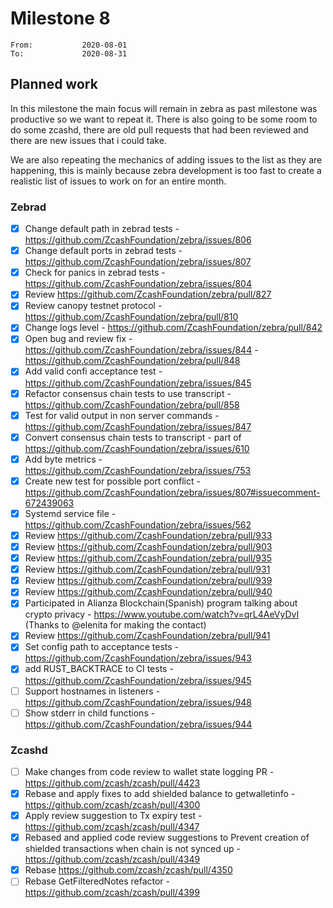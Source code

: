 # Milestone 8

```
From:           2020-08-01
To:             2020-08-31
```

## Planned work

In this milestone the main focus will remain in zebra as past milestone was productive so we want to repeat it. There is also going to be some room to do some zcashd, there are old pull requests that had been reviewed and there are new issues that i could take.

We are also repeating the mechanics of adding issues to the list as they are happening, this is mainly because zebra development is too fast to create a realistic list of issues to work on for an entire month.

### Zebrad

- [x] Change default path in zebrad tests - https://github.com/ZcashFoundation/zebra/issues/806 
- [x] Change default ports in zebrad tests - https://github.com/ZcashFoundation/zebra/issues/807
- [x] Check for panics in zebrad tests - https://github.com/ZcashFoundation/zebra/issues/804
- [x] Review https://github.com/ZcashFoundation/zebra/pull/827
- [x] Review canopy testnet protocol - https://github.com/ZcashFoundation/zebra/pull/810
- [x] Change logs level - https://github.com/ZcashFoundation/zebra/pull/842
- [x] Open bug and review fix - https://github.com/ZcashFoundation/zebra/issues/844 - https://github.com/ZcashFoundation/zebra/pull/848
- [x] Add valid confi acceptance test - https://github.com/ZcashFoundation/zebra/issues/845
- [x] Refactor consensus chain tests to use transcript - https://github.com/ZcashFoundation/zebra/pull/858
- [x] Test for valid output in non server commands - https://github.com/ZcashFoundation/zebra/issues/847
- [x] Convert consensus chain tests to transcript - part of https://github.com/ZcashFoundation/zebra/issues/610
- [x] Add byte metrics - https://github.com/ZcashFoundation/zebra/issues/753
- [x] Create new test for possible port conflict - https://github.com/ZcashFoundation/zebra/issues/807#issuecomment-672439063
- [x] Systemd service file - https://github.com/ZcashFoundation/zebra/issues/562
- [x] Review https://github.com/ZcashFoundation/zebra/pull/933
- [x] Review https://github.com/ZcashFoundation/zebra/pull/903
- [x] Review https://github.com/ZcashFoundation/zebra/pull/935
- [x] Review https://github.com/ZcashFoundation/zebra/pull/931
- [x] Review https://github.com/ZcashFoundation/zebra/pull/939
- [x] Review https://github.com/ZcashFoundation/zebra/pull/940
- [x] Participated in Alianza Blockchain(Spanish) program talking about crypto privacy - https://www.youtube.com/watch?v=qrL4AeVyDvI (Thanks to @elenita for making the contact)
- [x] Review https://github.com/ZcashFoundation/zebra/pull/941
- [x] Set config path to acceptance tests - https://github.com/ZcashFoundation/zebra/issues/943
- [x] add RUST_BACKTRACE to CI tests - https://github.com/ZcashFoundation/zebra/issues/945
- [ ] Support hostnames in listeners - https://github.com/ZcashFoundation/zebra/issues/948
- [ ] Show stderr in child functions - https://github.com/ZcashFoundation/zebra/issues/944

### Zcashd

- [ ] Make changes from code review to wallet state logging PR - https://github.com/zcash/zcash/pull/4423
- [x] Rebase and apply fixes to add shielded balance to getwalletinfo - https://github.com/zcash/zcash/pull/4300
- [x] Apply review suggestion to Tx expiry test - https://github.com/zcash/zcash/pull/4347
- [x] Rebased and applied code review suggestions to Prevent creation of shielded transactions when chain is not synced up - https://github.com/zcash/zcash/pull/4349
- [x] Rebase https://github.com/zcash/zcash/pull/4350
- [ ] Rebase GetFilteredNotes refactor - https://github.com/zcash/zcash/pull/4399
